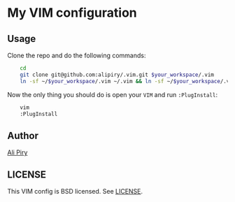 # My VIM configuration

## Usage

Clone the repo and do the following commands:
```bash
	cd
	git clone git@github.com:alipiry/.vim.git $your_workspace/.vim
	ln -sf ~/$your_workspace/.vim ~/.vim && ln -sf ~/$your_workspace/.vimrc ~/.vimrc
```

Now the only thing you should do is open your `VIM` and run `:PlugInstall`:
```bash
	vim
	:PlugInstall
```

## Author

[Ali Piry](https://github.com/alipiry)

## LICENSE

This VIM config is BSD licensed. See [LICENSE](LICENSE).

